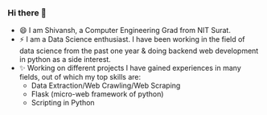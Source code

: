 ### Hi there 👋

- 😄 I am Shivansh, a Computer Engineering Grad from NIT Surat.
- ⚡ I am a Data Science enthusiast. I have been working in the field of data science from the past one year & doing backend web development in python as a side interest.
- ✨ Working on different projects I have gained experiences in many fields, out of which my top skills are:
  - Data Extraction/Web Crawling/Web Scraping
  - Flask (micro-web framework of python)
  - Scripting in Python

<!--
**shivanshsinghal107/shivanshsinghal107** is a ✨ _special_ ✨ repository because its `README.md` (this file) appears on your GitHub profile.

Here are some ideas to get you started:

- 🔭 I’m currently working on ...
- 🌱 I’m currently learning ...
- 👯 I’m looking to collaborate on ...
- 🤔 I’m looking for help with ...
- 💬 Ask me about ...
- 📫 How to reach me: ...
- 😄 Pronouns: ...
- ⚡ Fun fact: ...
-->
